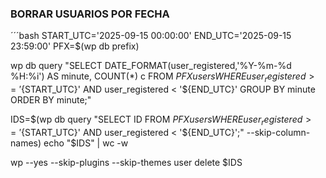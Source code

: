 ### BORRAR USUARIOS POR FECHA

´´´bash
START_UTC='2025-09-15 00:00:00'
END_UTC='2025-09-15 23:59:00'
PFX=$(wp db prefix)

<!-- 1 Ver el histograma por minuto (te ayuda a validar la ventana) -->
wp db query "SELECT DATE_FORMAT(user_registered,'%Y-%m-%d %H:%i') AS minute, COUNT(*) c
             FROM ${PFX}users
             WHERE user_registered >= '${START_UTC}' AND user_registered < '${END_UTC}'
             GROUP BY minute ORDER BY minute;" 
<!-- 2 Obtener los IDs y contarlos -->
IDS=$(wp db query "SELECT ID FROM ${PFX}users
                   WHERE user_registered >= '${START_UTC}' AND user_registered < '${END_UTC}';" --skip-column-names)
echo "$IDS" | wc -w

<!-- 3 Borrar SIN reasignar (seguro y rápido) -->
wp --yes --skip-plugins --skip-themes user delete $IDS
